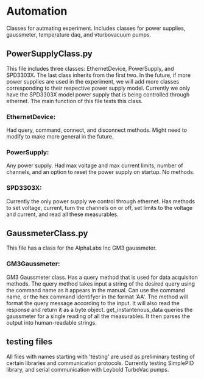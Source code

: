 # Automation
Classes for autmating experiment. Includes classes for power supplies, gaussmeter, temperature daq, and vturbovacuum pumps. 


## PowerSupplyClass.py
This file includes three classes: EthernetDevice, PowerSupply, and SPD3303X. The last class inherits from the first two. In the future, if more power supplies are used in the experiment, we will add more classes corresponding to their respective power supply model. Currently we only have the SPD3303X model power supply that is being controlled through ethernet. The main function of this file tests this class. 

### EthernetDevice:
Had query, command, connect, and disconnect methods. Might need to modify to make more general in the future. 

### PowerSupply:
Any power supply. Had max voltage and max current limits, number of channels, and an option to reset the power supply on startup. No methods. 

### SPD3303X:
Currently the only power supply we control through ethernet. Has methods to set voltage, current, turn the channels on or off, set limits to the voltage and current, and read all these measurables.


## GaussmeterClass.py
This file has a class for the AlphaLabs Inc GM3 gaussmeter. 

### GM3Gaussmeter:
GM3 Gaussmeter class. Has a query method that is used for data acquisiton methods. 
The query method takes input a string of the desired query using the command name as it appears in the manual. Can use the command name, or the hex command identifyer in the format 'AA'. The method will format the query message according to the input. It will also read the response and return it as a byte object. 
get_instantenous_data queries the gaussmeter for a single reading of all the measurables. It then parses the output into human-readable strings. 

## testing files
All files with names starting with 'testing' are used as preliminary testing of certain libraries and communication protocols. Currently testing SimplePID library, and serial communication with Leybold TurboVac pumps. 
